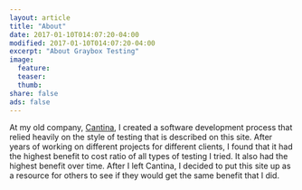 ```yaml
---
layout: article
title: "About"
date: 2017-01-10T014:07:20-04:00
modified: 2017-01-10T014:07:20-04:00
excerpt: "About Graybox Testing"
image:
  feature:
  teaser:
  thumb:
share: false
ads: false
---
```


At my old company, [Cantina](http://cantina.co), I created a software
development process that relied heavily on the style of testing that
is described on this site. After years of working on different
projects for different clients, I found that it had the highest
benefit to cost ratio of all types of testing I tried. It also had the
highest benefit over time. After I left Cantina, I decided to put this
site up as a resource for others to see if they would get the same
benefit that I did.

